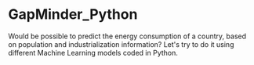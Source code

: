 # GapMinder_Python
Would be possible to predict the energy consumption of a country, based on population and industrialization information? Let's try to do it using different Machine Learning models coded in Python.
